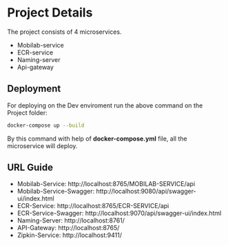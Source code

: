 # Project Details
The project consists of 4 microservices.
- Mobilab-service
- ECR-service
- Naming-server
- Api-gateway

## Deployment
For deploying on the Dev enviroment run the above command on the Project folder:<br>
```bash
docker-compose up --build
```
By this command with help of **docker-compose.yml** file, all the microservice will deploy.

## URL Guide
- Mobilab-Service: <link> http://localhost:8765/MOBILAB-SERVICE/api </link>
- Mobilab-Service-Swagger: <link> http://localhost:9080/api/swagger-ui/index.html </link>
- ECR-Service: <link> http://localhost:8765/ECR-SERVICE/api </link>
- ECR-Service-Swagger: <link> http://localhost:9070/api/swagger-ui/index.html </link>
- Naming-Server: <link> http://localhost:8761/ </link>
- API-Gateway: <link> http://localhost:8765/ </link>
- Zipkin-Service: <link> http://localhost:9411/ </link>

